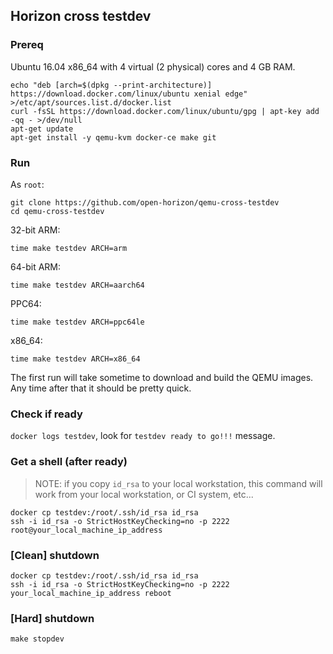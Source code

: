## Horizon cross testdev

### Prereq

Ubuntu 16.04 x86_64 with 4 virtual (2 physical) cores and 4 GB RAM.

```
echo "deb [arch=$(dpkg --print-architecture)] https://download.docker.com/linux/ubuntu xenial edge" >/etc/apt/sources.list.d/docker.list
curl -fsSL https://download.docker.com/linux/ubuntu/gpg | apt-key add -qq - >/dev/null
apt-get update
apt-get install -y qemu-kvm docker-ce make git
```

### Run

As `root`:

```
git clone https://github.com/open-horizon/qemu-cross-testdev
cd qemu-cross-testdev
```

32-bit ARM:
```
time make testdev ARCH=arm
```

64-bit ARM:
```
time make testdev ARCH=aarch64
```

PPC64:
```
time make testdev ARCH=ppc64le
```

x86_64:
```
time make testdev ARCH=x86_64
```

The first run will take sometime to download and build the QEMU images.  Any time after that it should be pretty quick.


### Check if ready

`docker logs testdev`, look for `testdev ready to go!!!` message.


### Get a shell (after ready)

> NOTE: if you copy `id_rsa` to your local workstation, this command will work from your local workstation, or CI system, etc...

```
docker cp testdev:/root/.ssh/id_rsa id_rsa
ssh -i id_rsa -o StrictHostKeyChecking=no -p 2222 root@your_local_machine_ip_address
```

### [Clean] shutdown

```
docker cp testdev:/root/.ssh/id_rsa id_rsa
ssh -i id_rsa -o StrictHostKeyChecking=no -p 2222 your_local_machine_ip_address reboot
```

### [Hard] shutdown

```
make stopdev
```
